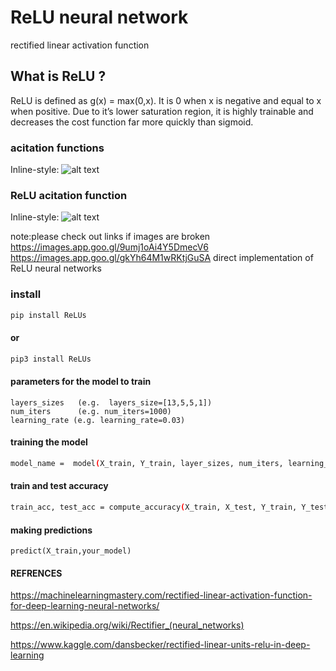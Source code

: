 # ReLU neural network
rectified linear activation function

## What is ReLU ?

ReLU is defined as g(x) = max(0,x). It is 0 when x is negative and equal to x when positive. Due to it’s lower saturation region, it is highly trainable and decreases the cost function far more quickly than sigmoid.

### acitation functions

Inline-style: 
![alt text](https://images.app.goo.gl/9umj1oAi4Y5DmecV6 "activation functions")

### ReLU acitation function

Inline-style: 
![alt text](https://images.app.goo.gl/gkYh64M1wRKtjGuSA "ReLU activation functions")

note:please check out links if images are broken
https://images.app.goo.gl/9umj1oAi4Y5DmecV6
https://images.app.goo.gl/gkYh64M1wRKtjGuSA
direct implementation of ReLU neural networks

### install

```sh
pip install ReLUs
```
#### or

```sh
pip3 install ReLUs
```

#### parameters for the model to train
```
layers_sizes   (e.g.  layers_size=[13,5,5,1])
num_iters      (e.g. num_iters=1000)
learning_rate (e.g. learning_rate=0.03)
```

#### training the model
```sh
model_name =  model(X_train, Y_train, layer_sizes, num_iters, learning_rate)
```
#### train and test accuracy
```sh
train_acc, test_acc = compute_accuracy(X_train, X_test, Y_train, Y_test, model_name)
```
#### making predictions
```
predict(X_train,your_model)
```

#### REFRENCES

https://machinelearningmastery.com/rectified-linear-activation-function-for-deep-learning-neural-networks/

https://en.wikipedia.org/wiki/Rectifier_(neural_networks)

https://www.kaggle.com/dansbecker/rectified-linear-units-relu-in-deep-learning
